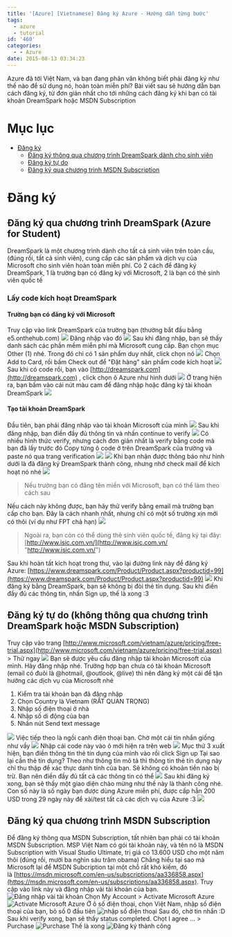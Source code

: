 ```yaml
---
title: '[Azure] [Vietnamese] Đăng ký Azure - Hướng dẫn từng bước'
tags:
  - azure
  - tutorial
id: '460'
categories:
  - - Azure
date: 2015-08-13 03:34:23
---
```


Azure đã tới Việt Nam, và bạn đang phân vân không biết phải đăng ký như thế nào để sử dụng nó, hoàn toàn miễn phí? Bài viết sau sẽ hướng dẫn bạn cách đăng ký, từ đơn giản nhất cho tới những cách đăng ký khi bạn có tài khoản DreamSpark hoặc MSDN Subscription
<!-- more -->
# Mục lục

*   [Đăng ký](#one)
    *   [Đăng ký thông qua chương trình DreamSpark dành cho sinh viên](#oneontwo)
    *   [Đăng ký tự do](#oneonone)
    *   [Đăng ký qua chương trình MSDN Subscription](#oneonthree)

# Đăng ký

## Đăng ký qua chương trình DreamSpark (Azure for Student)

DreamSpark là một chương trình dành cho tất cả sinh viên trên toàn cầu, (đúng rồi, tất cả sinh viên), cung cấp các sản phẩm và dịch vụ của Microsoft cho sinh viên hoàn toàn miễn phí. Có 2 cách để đăng ký DreamSpark, 1 là trường bạn có đăng ký với Microsoft, 2 là bạn có thẻ sinh viên quốc tế

### Lấy code kích hoạt DreamSpark

#### Trường bạn có đăng ký với Microsoft

Truy cập vào link DreamSpark của trường bạn (thường bắt đầu bằng e5.onthehub.com) ![](https://farm1.staticflickr.com/642/20345559318_6d5c17a226_o.png) Đăng nhập vào đó ![](https://farm1.staticflickr.com/759/20507379866_b3257e520e_o.png) Sau khi đăng nhập, bạn sẽ thấy danh sách các phần mềm miễn phí mà Microsoft cung cấp. Bạn chọn mục Other (1) nhé. Trong đó chỉ có 1 sản phẩm duy nhất, click chọn nó ![](https://farm1.staticflickr.com/782/20347308648_3a4034d5c6_o.png) Chọn Add to Card, rồi bấm Check out để "Đặt hàng" sản phẩm code kích hoạt ![](https://farm1.staticflickr.com/630/20535376875_99b75c1006_o.png) Sau khi có code rồi, bạn vào [http://dreamspark.com](http://dreamspark.com) , click chọn ô Azure như hình dưới ![](https://farm1.staticflickr.com/753/20347383998_850031fda3_o.png) Ở trang hiện ra, bạn bấm vào cái nút màu cam để đăng nhập hoặc đăng ký tài khoản DreamSpark ![](https://farm1.staticflickr.com/734/19912779474_caae638809_o.png)

#### Tạo tài khoản DreamSpark

Đầu tiên, bạn phải đăng nhập vào tài khoản Microsoft của mình ![](https://farm1.staticflickr.com/645/20541962401_9af94aa6e8_o.png) Sau khi đăng nhập, bạn điền đầy đủ thông tin và nhấn continue to verify ![](https://farm1.staticflickr.com/733/20348905989_b11fba908b_o.png) Có nhiều hình thức verify, nhưng cách đơn giản nhất là verify bằng code mà bạn đã lấy trước đó Copy từng ô code ở trên DreamSpark của trường và paste nó qua trang verification ![](https://farm1.staticflickr.com/610/19913021284_e8d7c0e4d3_o.png) ![](https://farm6.staticflickr.com/5690/19914724863_4e29b8f842_o.png) Khi bạn nhận được thông báo như hình dưới là đã đăng ký DreamSpark thành công, nhưng nhớ check mail để kích hoạt nó nhé ![](https://farm1.staticflickr.com/624/20347814118_c9ccc9e281_o.png)

> Nếu trường bạn có đăng tên miền với Microsoft, bạn có thể làm theo cách sau

Nếu cách này không được, bạn hãy thử verify bằng email mà trường bạn cấp cho bạn. Đây là cách nhanh nhất, nhưng chỉ có một số trường xịn mới có thôi (ví dụ như FPT chả hạn) ![](https://farm1.staticflickr.com/724/19914979453_e7298be50a_o.png)

> Ngoài ra, bạn còn có thể dùng thẻ sinh viên quốc tế, đăng ký tại đây: [http://www.isic.com.vn/](http://www.isic.com.vn/ "http://www.isic.com.vn/")

Sau khi hoàn tất kích hoạt trong thư, vào lại đường link này để đăng ký Azure: [https://www.dreamspark.com/Product/Product.aspx?productid=99](https://www.dreamspark.com/Product/Product.aspx?productid=99) ![](https://farm1.staticflickr.com/657/20349335989_873eb352a3_o.png) Khi đăng ký bằng DreamSpark, bạn sẽ không bị đòi thẻ tín dụng. Sau khi điền đầy đủ các thông tin, nhấn Sign up, thế là xong :3

## Đăng ký tự do (không thông qua chương trình DreamSpark hoặc MSDN Subscription)

Truy cập vào trang [http://www.microsoft.com/vietnam/azure/pricing/free-trial.aspx](http://www.microsoft.com/vietnam/azure/pricing/free-trial.aspx) > Thử ngay ![](https://farm1.staticflickr.com/755/20532339295_51aa69a4b8_o.png) Bạn sẽ được yêu cầu đăng nhập tài khoản Microsoft của mình. Hãy đăng nhập nhé. Trường hợp bạn chưa có tài khoản Microsoft (email có đuôi là @hotmail, @outlook, @live) thì nên đăng ký một cái để tận hưởng các dịch vụ của Microsoft nhé

1.  Kiểm tra tài khoản bạn đã đăng nhập
2.  Chọn Country là Vietnam (RẤT QUAN TRỌNG)
3.  Nhập số điện thoại ở nhà
4.  Nhập số di động của bạn
5.  Nhấn nút Send text message

![](https://farm1.staticflickr.com/694/20532602045_76e593e6a3_o.png) Việc tiếp theo là ngồi canh điện thoại bạn. Chờ một cái tin nhắn giống như vầy ![](https://farm1.staticflickr.com/617/20344690778_aa89c3f7fe_o.png) Nhập cái code này vào ô mới hiện ra trên web ![](https://farm1.staticflickr.com/608/20539151461_562896ab29_o.png) Mục thứ 3 xuất hiện, bạn điền thông tin thẻ tín dụng của mình vào rồi click Sign up Tại sao lại cần thẻ tín dụng? Theo như thông tin mô tả thì thông tin thẻ tín dụng này chỉ thu thập để xác thực danh tính của bạn. Sẽ không có khoản tiền nào bị trừ. Bạn nên điền đầy đủ tất cả các thông tin có thể ![](https://farm1.staticflickr.com/569/20506593586_4576c88bd0_o.png) Sau khi đăng ký xong, bạn sẽ thấy một giao diện chào mừng như thế này là thành công nhé. Con số này là số ngày bạn được dùng Azure miễn phí, được cấp hẳn 200 USD trong 29 ngày này để xài/test tất cả các dịch vụ của Azure :3 ![](https://farm1.staticflickr.com/722/20344909818_078a116683_o.png)

## Đăng ký qua chương trình MSDN Subscription

Để đăng ký thông qua MSDN Subscription, tất nhiên bạn phải có tài khoản MSDN Subscription. MSP Việt Nam có gói tài khoản này, và tên nó là MSDN Subscription with Visual Studio Ultimate, trị giá có 13.600 USD cho một năm thôi (đúng rồi, mười ba nghìn sáu trăm obama) Chẳng hiểu tại sao mà Microsoft lại để MSDN Subcription tại một chỗ rất khó kiếm, đó là [https://msdn.microsoft.com/en-us/subscriptions/aa336858.aspx](https://msdn.microsoft.com/en-us/subscriptions/aa336858.aspx). Truy cập vào link này và đăng nhập vài tài khoản của bạn. ![Đăng nhập vài tài khoản](https://farm1.staticflickr.com/619/20965398854_9cf0abcdcd_o.png) Chọn My Account > Activate Microsoft Azure ![Activate Microsoft Azure](https://farm1.staticflickr.com/607/21576877922_a52bee0184_o.png) Ở ô số điện thoại, chọn Việt Nam, nhập số điện thoại của bạn, bỏ số 0 đầu tiên ![nhập số điện thoại](https://farm6.staticflickr.com/5690/21400170070_c5394fc2db_o.png) Sau đó, chờ tin nhắn :D Sau khi verify xong, bạn sẽ thấy status completed. Chọt I agree ... > Purchase ![Purchase](https://farm1.staticflickr.com/621/21576913432_d60813a283_o.png) Thế là xong ![Đăng ký thành công](https://farm1.staticflickr.com/580/20967020313_4a5a785bfe_o.png)